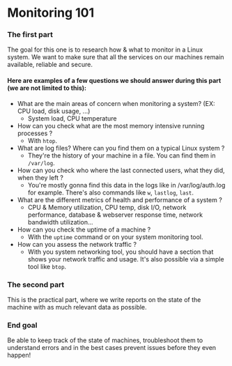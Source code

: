# Monitoring 101

### The first part

The goal for this one is to research how & what to monitor in a Linux system. We want to make sure that all the services on our machines remain available, reliable and secure.

#### Here are examples of a few questions we should answer during this part (we are not limited to this):
- What are the main areas of concern when monitoring a system? (EX: CPU load, disk usage, ...)
    - System load, CPU temperature
- How can you check what are the most memory intensive running processes ?
    - With `htop`.
- What are log files? Where can you find them on a typical Linux system ?
    - They're the history of your machine in a file. You can find them in `/var/log`.
- How can you check who where the last connected users, what they did, when they left ?
    - You're mostly gonna find this data in the logs like in /var/log/auth.log for example. There's also commands like `w`, `lastlog`, `last`.
- What are the different metrics of health and performance of a system ?
    - CPU & Memory utilization, CPU temp, disk I/O, network performance, database & webserver response time, network bandwidth utilization...
- How can you check the uptime of a machine ?
    - With the `uptime` command or on your system monitoring tool.
- How can you assess the network traffic ?
    - With you system networking tool, you should have a section that shows your network traffic and usage. It's also possible via a simple tool like `btop`.

### The second part

This is the practical part, where we write reports on the state of the machine with as much relevant data as possible.

### End goal 

Be able to keep track of the state of machines, troubleshoot them to understand errors and in the best cases prevent issues before they even happen!


